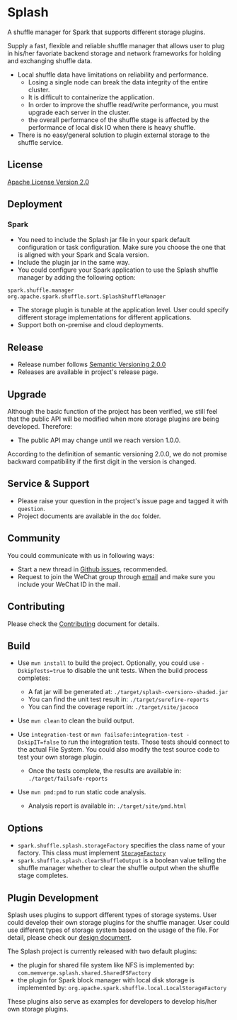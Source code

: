 # Splash

A shuffle manager for Spark that supports different storage plugins.

Supply a fast, flexible and reliable shuffle manager that allows user to plug in his/her favoriate backend storage and network frameworks for holding and exchanging shuffle data. 

* Local shuffle data have limitations on reliability and performance. 
  * Losing a single node can break the data integrity of the entire cluster.
  * It is difficult to containerize the application.
  * In order to improve the shuffle read/write performance, you must upgrade 
    each server in the cluster.
  * the overall performance of the shuffle stage is affected by the performance 
    of local disk IO when there is heavy shuffle.
* There is no easy/general solution to plugin external storage to the shuffle 
  service.

## License
[Apache License Version 2.0](LICENSE)

## Deployment
### Spark
* You need to include the Splash jar file in your spark default configuration or task 
  configuration.  Make sure you choose the one that is aligned with your Spark and Scala version.
* Include the plugin jar in the same way.
* You could configure your Spark application to use the Splash shuffle manager by adding the following option:
```
spark.shuffle.manager org.apache.spark.shuffle.sort.SplashShuffleManager
```
* The storage plugin is tunable at the application level.  User could specify different storage implementations for different applications.
* Support both on-premise and cloud deployments.

## Release
* Release number follows [Semantic Versioning 2.0.0](https://semver.org/#semantic-versioning-200)
* Releases are available in project's release page.

## Upgrade
Although the basic function of the project has been verified, we still feel that the public API will be modified when more storage plugins are being developed.  Therefore:
* The public API may change until we reach version 1.0.0.

According to the definition of semantic versioning 2.0.0, we do not promise backward compatibility if the first digit in the version is changed.

## Service & Support
* Please raise your question in the project's issue page and tagged it with `question`.
* Project documents are available in the `doc` folder.

## Community
You could communicate with us in following ways:
* Start a new thread in [Github issues](https://github.com/MemVerge/splash/issues), recommended.
* Request to join the WeChat group through [email](mailto://cedric.zhuang@memverge.com) and make sure you include your WeChat ID in the mail.

## Contributing
Please check the [Contributing](CONTRIBUTING.md) document for details.

## Build

* Use `mvn install` to build the project.  Optionally, you could use `-DskipTests=true` to disable the unit tests.
When the build process completes:
  * A fat jar will be generated at: `./target/splash-<version>-shaded.jar`
  * You can find the unit test result in: `./target/surefire-reports`
  * You can find the coverage report in: `./target/site/jacoco` 

* Use `mvn clean` to clean the build output.

* Use `integration-test` or `mvn failsafe:integration-test -DskipIT=false`
  to run the integration tests.  Those tests should connect to the actual File 
  System.  You could also modify the test source code to test your own storage plugin.
  * Once the tests complete, the results are available in: `./target/failsafe-reports`

* Use `mvn pmd:pmd` to run static code analysis.
  * Analysis report is available in: `./target/site/pmd.html`

## Options
* `spark.shuffle.splash.storageFactory` specifies the class name of your factory.  This class must implement 
  [`StorageFactory`](src/main/java/com/memverge/splash/StorageFactory.java)
* `spark.shuffle.splash.clearShuffleOutput` is a boolean value telling the shuffle
  manager whether to clear the shuffle output when the shuffle stage completes.
  
## Plugin Development
Splash uses plugins to support different types of storage systems.  User could develop their own storage plugins for the shuffle manager.  User could use different types of storage system based on the usage of the file.  For detail, please check our [design document](doc/Design.md).

The Splash project is currently released with two default plugins:
* the plugin for shared file system like NFS is implemented by:
  `com.memverge.splash.shared.SharedFSFactory`
* the plugin for Spark block manager with local disk storage is implemented by:
  `org.apache.spark.shuffle.local.LocalStorageFactory`

These plugins also serve as examples for developers to develop his/her own storage plugins.
